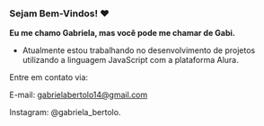 ### Sejam Bem-Vindos! ❤️

**Eu me chamo Gabriela, mas você pode me chamar de Gabi.**

- Atualmente estou trabalhando no desenvolvimento de projetos utilizando a linguagem JavaScript com a plataforma Alura.

Entre em contato via:
  
E-mail: gabrielabertolo14@gmail.com

Instagram: @gabriela_bertolo.
